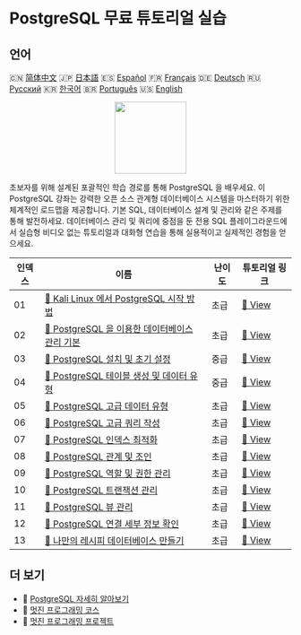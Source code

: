 # PostgreSQL 무료 튜토리얼 실습

## 언어

🇨🇳 [简体中文](README_zh.md) 🇯🇵 [日本語](README_ja.md) 🇪🇸 [Español](README_es.md) 🇫🇷 [Français](README_fr.md) 🇩🇪 [Deutsch](README_de.md) 🇷🇺 [Русский](README_ru.md) 🇰🇷 [한국어](README_ko.md) 🇧🇷 [Português](README_pt.md) 🇺🇸 [English](README.md) 

<div align="center">
<img width="128px" src="https://file.labex.io/path/9xEeZgWSNpHA.png">
</div>

초보자를 위해 설계된 포괄적인 학습 경로를 통해 PostgreSQL 을 배우세요. 이 PostgreSQL 강좌는 강력한 오픈 소스 관계형 데이터베이스 시스템을 마스터하기 위한 체계적인 로드맵을 제공합니다. 기본 SQL, 데이터베이스 설계 및 관리와 같은 주제를 통해 발전하세요. 데이터베이스 관리 및 쿼리에 중점을 둔 전용 SQL 플레이그라운드에서 실습형 비디오 없는 튜토리얼과 대화형 연습을 통해 실용적이고 실제적인 경험을 얻으세요.

|   인덱스 | 이름                                                                                                                                         | 난이도   | 튜토리얼 링크                                                                                              |
|----------|----------------------------------------------------------------------------------------------------------------------------------------------|----------|------------------------------------------------------------------------------------------------------------|
|       01 | [📖 Kali Linux 에서 PostgreSQL 시작 방법](https://labex.io/ko/tutorials/kali-how-to-start-postgresql-in-kali-linux-417476)                   | 초급     | [🔗 View](https://labex.io/ko/tutorials/kali-how-to-start-postgresql-in-kali-linux-417476)                 |
|       02 | [📖 PostgreSQL 을 이용한 데이터베이스 관리 기본](https://labex.io/ko/tutorials/postgresql-database-management-basics-with-postgresql-550899) | 초급     | [🔗 View](https://labex.io/ko/tutorials/postgresql-database-management-basics-with-postgresql-550899)      |
|       03 | [📖 PostgreSQL 설치 및 초기 설정](https://labex.io/ko/tutorials/postgresql-installation-and-initial-setup-of-postgresql-550900)              | 중급     | [🔗 View](https://labex.io/ko/tutorials/postgresql-installation-and-initial-setup-of-postgresql-550900)    |
|       04 | [📖 PostgreSQL 테이블 생성 및 데이터 유형](https://labex.io/ko/tutorials/postgresql-postgresql-table-creation-and-data-types-550901)         | 중급     | [🔗 View](https://labex.io/ko/tutorials/postgresql-postgresql-table-creation-and-data-types-550901)        |
|       05 | [📖 PostgreSQL 고급 데이터 유형](https://labex.io/ko/tutorials/postgresql-postgresql-advanced-data-types-550947)                             | 초급     | [🔗 View](https://labex.io/ko/tutorials/postgresql-postgresql-advanced-data-types-550947)                  |
|       06 | [📖 PostgreSQL 고급 쿼리 작성](https://labex.io/ko/tutorials/postgresql-postgresql-advanced-query-writing-550948)                            | 초급     | [🔗 View](https://labex.io/ko/tutorials/postgresql-postgresql-advanced-query-writing-550948)               |
|       07 | [📖 PostgreSQL 인덱스 최적화](https://labex.io/ko/tutorials/postgresql-data-filtering-and-simple-queries-in-postgresql-550955)               | 초급     | [🔗 View](https://labex.io/ko/tutorials/postgresql-data-filtering-and-simple-queries-in-postgresql-550955) |
|       08 | [📖 PostgreSQL 관계 및 조인](https://labex.io/ko/tutorials/postgresql-postgresql-relationships-and-joins-550959)                             | 초급     | [🔗 View](https://labex.io/ko/tutorials/postgresql-postgresql-relationships-and-joins-550959)              |
|       09 | [📖 PostgreSQL 역할 및 권한 관리](https://labex.io/ko/tutorials/postgresql-postgresql-role-and-permission-management-550960)                 | 초급     | [🔗 View](https://labex.io/ko/tutorials/postgresql-postgresql-role-and-permission-management-550960)       |
|       10 | [📖 PostgreSQL 트랜잭션 관리](https://labex.io/ko/tutorials/postgresql-data-filtering-and-simple-queries-in-postgresql-550964)               | 초급     | [🔗 View](https://labex.io/ko/tutorials/postgresql-data-filtering-and-simple-queries-in-postgresql-550964) |
|       11 | [📖 PostgreSQL 뷰 관리](https://labex.io/ko/tutorials/postgresql-data-filtering-and-simple-queries-in-postgresql-550966)                     | 초급     | [🔗 View](https://labex.io/ko/tutorials/postgresql-data-filtering-and-simple-queries-in-postgresql-550966) |
|       12 | [📖 PostgreSQL 연결 세부 정보 확인](https://labex.io/ko/tutorials/postgresql-verify-postgresql-connection-details-551083)                    | 초급     | [🔗 View](https://labex.io/ko/tutorials/postgresql-verify-postgresql-connection-details-551083)            |
|       13 | [📖 나만의 레시피 데이터베이스 만들기](https://labex.io/ko/tutorials/postgresql-create-your-own-recipe-database-551100)                      | 초급     | [🔗 View](https://labex.io/ko/tutorials/postgresql-create-your-own-recipe-database-551100)                 |

## 더 보기

- 🔗 [PostgreSQL 자세히 알아보기](https://labex.io/ko/skilltrees/postgresql)
- 🔗 [멋진 프로그래밍 코스](https://github.com/labex-labs/awesome-programming-courses)
- 🔗 [멋진 프로그래밍 프로젝트](https://github.com/labex-labs/awesome-programming-projects)

